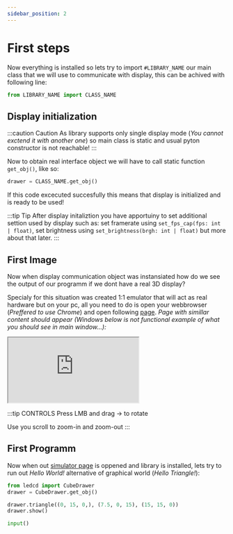 ```yaml
---
sidebar_position: 2
---
```


# First steps

Now everything is installed so lets try to import `#LIBRARY_NAME` our main class that we will use to communicate with display, this can be achived with following line:

```python
from LIBRARY_NAME import CLASS_NAME
```

## Display initialization

:::caution Caution
As library supports only single display mode (_You cannot exctend it with another one_) so main class is static and usual pyton constructor is not reachable!
:::

Now to obtain real interface object we will have to call static function `get_obj()`, like so:

```python
drawer = CLASS_NAME.get_obj()
```

If this code excecuted succesfully this means that display is initialized and is ready to be used!

:::tip Tip
After display initaliztion you have apportuiny to set additional settion used by display such as: set framerate using `set_fps_cap(fps: int | float)`, set brightness using `set_brightness(brgh: int | float)` but more about that later.
:::

## First Image

Now when display communication object was instansiated how do we see the output of our programm if we dont have a real 3D display?

Specialy for this situation was created 1:1 emulator that will act as real hardware but on your pc, all you need to do is open your webbrowser (_Preffered to use Chrome_) and open following [page](http://cube.grvcp.lv/). _Page with simillar content should appear (Windows below is not functional example of what you should see in main window...):_

<iframe src="http://cube.grvcp.lv/examples/clean/index.html">
  <p>Your browser does not support iframes.</p>
</iframe>

:::tip CONTROLS
Press LMB and drag -> to rotate

Use you scroll to zoom-in and zoom-out
:::

## First Programm

Now when out [simulator page](http://cube.grvcp.lv/) is oppened and library is installed, lets try to run out _Hello World!_ alternative of graphical world (_Hello Triangle!_):

```python
from ledcd import CubeDrawer
drawer = CubeDrawer.get_obj()

drawer.triangle((0, 15, 0,), (7.5, 0, 15), (15, 15, 0))
drawer.show()

input()
```
